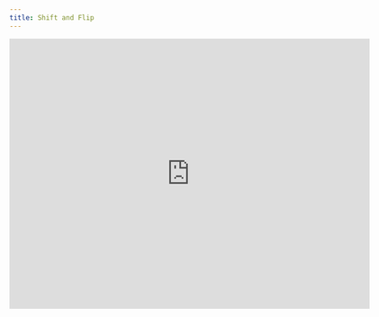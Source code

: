 ```yaml
---
title: Shift and Flip
---
```


<iframe width="640" height="480" src="https://www.youtube.com/embed/ZdP4l4pc9JA?rel=0&amp;showinfo=0" frameborder="0" allowfullscreen></iframe>